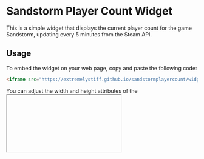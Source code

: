 # Sandstorm Player Count Widget

This is a simple widget that displays the current player count for the game Sandstorm, updating every 5 minutes from the Steam API.

## Usage

To embed the widget on your web page, copy and paste the following code:

```html
<iframe src="https://extremelystiff.github.io/sandstormplayercount/widget.html" frameborder="0" scrolling="no" width="100%" height="200"></iframe>
````

You can adjust the width and height attributes of the <iframe> element to control the size of the embedded widget on your web page.

### Contribution

If you'd like to contribute to this project, feel free to submit a pull request or open an issue on the GitHub repository.

#### License

This project is licensed under the MIT License.
